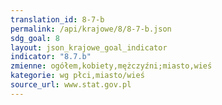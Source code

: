 ```yaml
---
translation_id: 8-7-b
permalink: /api/krajowe/8/8-7-b.json
sdg_goal: 8
layout: json_krajowe_goal_indicator
indicator: "8.7.b"
zmienne: ogółem,kobiety,mężczyźni;miasto,wieś
kategorie: wg płci,miasto/wieś
source_url: www.stat.gov.pl
---
```

